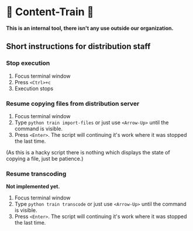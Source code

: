 # :steam_locomotive: Content-Train :steam_locomotive:

**This is an internal tool, there isn't any use outside our organization.**


## Short instructions for distribution staff

### Stop execution

1. Focus terminal window
2. Press `<Ctrl>+c`
3. Execution stops


### Resume copying files from distribution server

1. Focus terminal window
2. Type `python train import-files` or just use `<Arrow-Up>` until the command is visible.
3. Press `<Enter>`. The script will continuing it's work where it was stopped the last time.

(As this is a hacky script there is nothing which displays the state of copying a file, just be patience.)


### Resume transcoding

**Not implemented yet.**

1. Focus terminal window
2. Type `python train transcode` or just use `<Arrow-Up>` until the command is visible.
3. Press `<Enter>`. The script will continuing it's work where it was stopped the last time.
